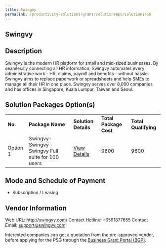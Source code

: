 ```yaml
---
title: Swingvy
permalink: /productivity-solutions-grant/solutionrepo/solution1456
---
```


## Swingvy

## Description

Swingvy is the modern HR platform for small and mid-sized businesses. By seamlessly connecting all HR information, Swingvy automates every administrative work - HR, claims, payroll and benefits - without hassle. Swingvy aims to replace paperwork or spreadsheets and help SMEs to manage all their HR in one place. Swingvy serves over 8,000 companies and has offices in Singapore, Kuala Lumpur, Taiwan and Seoul.

## Solution Packages Option(s)

<table>
<tr>
<td><b>No.</b></td>
<td><b>Package Name</b></td>
<td><b>Solution Details</b></td>
<td><b>Total Package Cost</b></td>
<td><b>Total Qualifying</b></td>
</tr>
<tr>
<td>Option 1</td>
<td>Swingvy-Swingvy - Swingvy Full suite for 100 users</td>
<td><a href='https://www.gobusiness.gov.sg/images/psg/Desensitised_Swingvy_20200348_Annex_3_Part_5.pdf'>View Details</a></td>
<td>9600</td>
<td>9600</td>
</tr>
</table>

## Mode and Schedule of Payment

 - Subscription / Leasing

## Vendor Information

 Web URL: http://swingvy.com/ 
Contact Hotline: +6591877655 
Contact Email: support@swingvy.com 


Interested companies can get a quotation from the pre-approved vendor, before applying for the PSG through the <a href='https://www.businessgrants.gov.sg/'>Business Grant Portal (BGP)</a>.
<script src="/jquery/resize-tables.js"></script>
